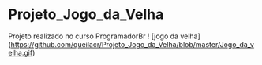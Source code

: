 # Projeto_Jogo_da_Velha
 Projeto realizado no curso ProgramadorBr
  ! [jogo da velha] (https://github.com/queilacr/Projeto_Jogo_da_Velha/blob/master/Jogo_da_velha.gif)
